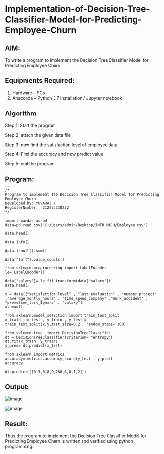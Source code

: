 # Implementation-of-Decision-Tree-Classifier-Model-for-Predicting-Employee-Churn

## AIM:
To write a program to implement the Decision Tree Classifier Model for Predicting Employee Churn.

## Equipments Required:
1. Hardware – PCs
2. Anaconda – Python 3.7 Installation / Jupyter notebook

## Algorithm
Step 1: Start the program

Step 2: attach the given data file

Step 3: now find the satisfaction level of employee data

Step 4: Find the accuracy and new predict value

Step 5: end the program
## Program:
```
/*
Program to implement the Decision Tree Classifier Model for Predicting Employee Churn.
Developed by: YUVARAJ V
RegisterNumber:  212223230252
*/
```
```
import pandas as pd
data=pd.read_csv("C:/Users/admin/Desktop/INTR MACH/Employee.csv")

data.head()

data.info()

data.isnull().sum()

data["left"].value_counts()

from sklearn.preprocessing import LabelEncoder
le= LabelEncoder()

data["salary"]= le.fit_transform(data["salary"])
data.head()

x = data[["satisfaction_level" , "last_evaluation" , "number_project" ,"average_montly_hours" , "time_spend_company" ,"Work_accident" , "promotion_last_5years" , "salary"]]
x.head()

from sklearn.model_selection import train_test_split
x_train , x_test , y_train , y_test = train_test_split(x,y,test_size=0.2 , random_state= 100)

from sklearn.tree  import DecisionTreeClassifier
dt = DecisionTreeClassifier(criterion= "entropy")
dt.fit(x_train, y_train)
y_pred= dt.predict(x_test)

from sklearn import metrics
accuracy= metrics.accuracy_score(y_test , y_pred)
accuracy

dt.predict([[0.5,0.8,9,260,6,0,1,2]])
```
## Output:

![image](https://github.com/user-attachments/assets/a48dd485-4cd1-4b7a-bf84-235dc7bca53c)


![image](https://github.com/user-attachments/assets/51ca152d-93db-4630-8bb0-1ce89b7935aa)


## Result:
Thus the program to implement the  Decision Tree Classifier Model for Predicting Employee Churn is written and verified using python programming.
